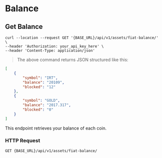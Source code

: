 

# Balance

## Get Balance

```shell
curl --location --request GET '{BASE_URL}/api/v1/assets/fiat-balance/' \
--header 'Authorization: your_api_key_here' \
--header 'Content-Type: application/json'
```

> The above command returns JSON structured like this:

```json
[
    {
        "symbol": "IRT",
        "balance": "20109",
        "blocked": "12"
    },
    {
        "symbol": "GOLD",
        "balance": "2017.317",
        "blocked": "0"
    }
]
```

This endpoint retrieves your balance of each coin.
### HTTP Request

`GET {BASE_URL}/api/v1/assets/fiat-balance/`
